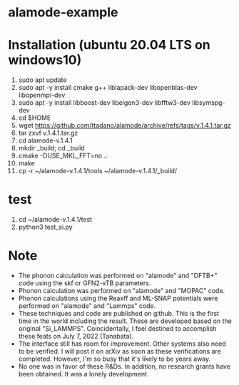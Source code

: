 # alamode-example


# Installation (ubuntu 20.04 LTS on windows10)
1. sudo apt update
2. sudo apt -y install cmake g++ liblapack-dev libopenblas-dev libopenmpi-dev 
3. sudo apt -y install libboost-dev libeigen3-dev libfftw3-dev libsymspg-dev
4. cd $HOME
5. wget https://github.com/ttadano/alamode/archive/refs/tags/v.1.4.1.tar.gz
6. tar zxvf v.1.4.1.tar.gz
7. cd alamode-v.1.4.1
8. mkdir _build; cd _build
9. cmake -DUSE_MKL_FFT=no ..
10. make
11. cp -r ~/alamode-v.1.4.1/tools ~/alamode-v.1.4.1/_build/


# test
1. cd ~/alamode-v.1.4.1/test
2. python3 test_si.py


# Note
- The phonon calculation was performed on "alamode" and "DFTB+" code using the skf or GFN2-xTB parameters.
- Phonon calculation was performed on "alamode" and "MOPAC" code.
- Phonon calculations using the Reaxff and ML-SNAP potentials were performed on "alamode" and "Lammps" code.
- These techniques and code are published on github. This is the first time in the world including the result. These are developed based on the original "Si_LAMMPS". Coincidentally, I feel destined to accomplish these feats on July 7, 2022 (Tanabata).
- The interface still has room for improvement. Other systems also need to be verified. I will post it on arXiv as soon as these verifications are completed. However, I'm so busy that it's likely to be years away.
- No one was in favor of these R&Ds. In addition, no research grants have been obtained. It was a lonely development.